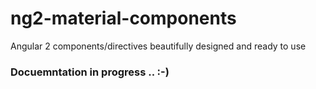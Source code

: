 # ng2-material-components

Angular 2 components/directives beautifully designed and ready to use

### Docuemntation in progress .. :-)
